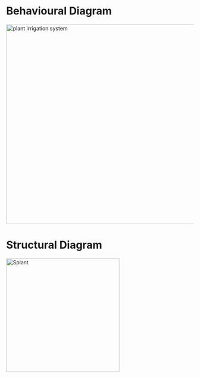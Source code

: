 # Behavioural Diagram

<img width="534" alt="plant irrigation system" src="https://user-images.githubusercontent.com/98833482/156869529-5f89ec23-886f-423a-8f95-f9709f77fd76.png">


# Structural Diagram

<img width="304" alt="Splant" src="https://user-images.githubusercontent.com/98833482/156869562-5a9c9395-c8e3-46a8-948d-05c2747cdc9d.png">


